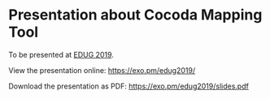 # Presentation about Cocoda Mapping Tool
To be presented at [EDUG 2019](http://edug.pansoft.de).

View the presentation online: https://exo.pm/edug2019/

Download the presentation as PDF: https://exo.pm/edug2019/slides.pdf
